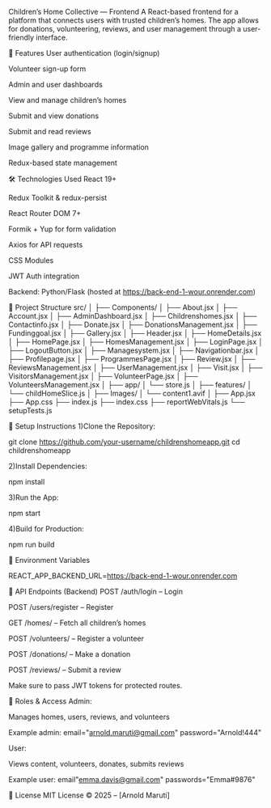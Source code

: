 Children’s Home Collective — Frontend
A React-based frontend for a platform that connects users with trusted children’s homes. The app allows for donations, volunteering, reviews, and user management through a user-friendly interface.

🚀 Features
User authentication (login/signup)

Volunteer sign-up form

Admin and user dashboards

View and manage children’s homes

Submit and view donations

Submit and read reviews

Image gallery and programme information

Redux-based state management

🛠 Technologies Used
React 19+

Redux Toolkit & redux-persist

React Router DOM 7+

Formik + Yup for form validation

Axios for API requests

CSS Modules 

JWT Auth integration

Backend: Python/Flask (hosted at https://back-end-1-wour.onrender.com)

📁 Project Structure
src/
│
├── Components/
│   ├── About.jsx
│   ├── Account.jsx
│   ├── AdminDashboard.jsx
│   ├── Childrenshomes.jsx
│   ├── Contactinfo.jsx
│   ├── Donate.jsx
│   ├── DonationsManagement.jsx
│   ├── Fundinggoal.jsx
│   ├── Gallery.jsx
│   ├── Header.jsx
│   ├── HomeDetails.jsx
│   ├── HomePage.jsx
│   ├── HomesManagement.jsx
│   ├── LoginPage.jsx
│   ├── LogoutButton.jsx
│   ├── Managesystem.jsx
│   ├── Navigationbar.jsx
│   ├── Profilepage.jsx
│   ├── ProgrammesPage.jsx
│   ├── Review.jsx
│   ├── ReviewsManagement.jsx
│   ├── UserManagement.jsx
│   ├── Visit.jsx
│   ├── VisitorsManagement.jsx
│   ├── VolunteerPage.jsx
│   ├── VolunteersManagement.jsx
│
├── app/
│   └── store.js
│
├── features/
│   └── childHomeSlice.js
│
├── Images/
│   └── content1.avif
│
├── App.jsx
├── App.css
├── index.js
├── index.css
├── reportWebVitals.js
└── setupTests.js





🔧 Setup Instructions
1)Clone the Repository:


git clone https://github.com/your-username/childrenshomeapp.git
cd childrenshomeapp





2)Install Dependencies:


npm install




3)Run the App:


npm start




4)Build for Production:


npm run build






🔐 Environment Variables


REACT_APP_BACKEND_URL=https://back-end-1-wour.onrender.com


📡 API Endpoints (Backend)
POST /auth/login – Login

POST /users/register – Register

GET /homes/ – Fetch all children’s homes

POST /volunteers/ – Register a volunteer

POST /donations/ – Make a donation

POST /reviews/ – Submit a review

Make sure to pass JWT tokens for protected routes.

👤 Roles & Access
Admin:

Manages homes, users, reviews, and volunteers

Example admin: email="arnold.maruti@gmail.com"  password="Arnold!444"

User:

Views content, volunteers, donates, submits reviews


Example user:   email"emma.davis@gmail.com"   passwords="Emma#9876"

<!-- 🧪 Running Tests
npm test
Uses React Testing Library. -->

📝 License
MIT License © 2025 – [Arnold Maruti]

